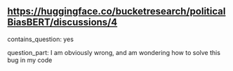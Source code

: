 ## https://huggingface.co/bucketresearch/politicalBiasBERT/discussions/4

contains_question: yes

question_part: I am obviously wrong, and am wondering how to solve this bug in my code